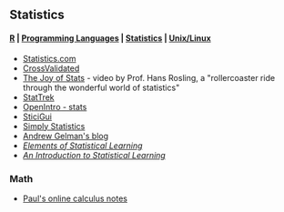 ## Statistics

#### [R](https://github.com/evmo/DataScienceResources/blob/master/R.md) | [Programming Languages](https://github.com/evmo/DataScienceResources/blob/master/ProgLangs.md) | [Statistics](https://github.com/evmo/DataScienceResources/blob/master/Statistics.md) | [Unix/Linux](https://github.com/evmo/DataScienceResources/blob/master/UnixLinux.md)

- [Statistics.com](http://www.statistics.com/)
- [CrossValidated](http://stats.stackexchange.com/)
- [The Joy of Stats](https://vimeo.com/18477762) - video by Prof. Hans Rosling, a "rollercoaster ride through the wonderful world of statistics"
- [StatTrek](http://stattrek.com/)
- [OpenIntro - stats](https://www.openintro.org/stat/?stat_book=os)
- [SticiGui](http://www.stat.berkeley.edu/~stark/SticiGui/index.htm)
- [Simply Statistics](http://simplystatistics.org/)
- [Andrew Gelman's blog](http://andrewgelman.com/)
- *[Elements of Statistical Learning](http://statweb.stanford.edu/~tibs/ElemStatLearn/)*
- *[An Introduction to Statistical Learning](http://www-bcf.usc.edu/~gareth/ISL/)*

### Math

- [Paul's online calculus notes](http://tutorial.math.lamar.edu/Classes/CalcI/CalcI.aspx)
